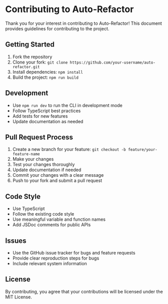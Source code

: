 # Contributing to Auto-Refactor

Thank you for your interest in contributing to Auto-Refactor! This document provides guidelines for contributing to the project.

## Getting Started

1. Fork the repository
2. Clone your fork: `git clone https://github.com/your-username/auto-refactor.git`
3. Install dependencies: `npm install`
4. Build the project: `npm run build`

## Development

- Use `npm run dev` to run the CLI in development mode
- Follow TypeScript best practices
- Add tests for new features
- Update documentation as needed

## Pull Request Process

1. Create a new branch for your feature: `git checkout -b feature/your-feature-name`
2. Make your changes
3. Test your changes thoroughly
4. Update documentation if needed
5. Commit your changes with a clear message
6. Push to your fork and submit a pull request

## Code Style

- Use TypeScript
- Follow the existing code style
- Use meaningful variable and function names
- Add JSDoc comments for public APIs

## Issues

- Use the GitHub issue tracker for bugs and feature requests
- Provide clear reproduction steps for bugs
- Include relevant system information

## License

By contributing, you agree that your contributions will be licensed under the MIT License.
